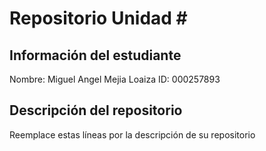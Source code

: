 # Repositorio Unidad \#
## Información del estudiante
Nombre: Miguel Angel Mejia Loaiza 
ID: 000257893
## Descripción del repositorio
Reemplace estas líneas por la descripción de su repositorio
